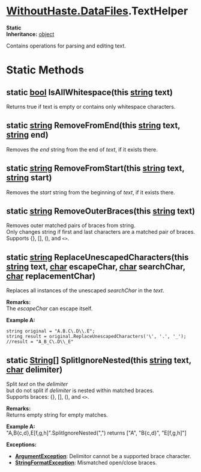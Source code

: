 # [WithoutHaste.DataFiles](TableOfContents.WithoutHaste.DataFiles.md).TextHelper

**Static**  
**Inheritance:** [object](https://docs.microsoft.com/en-us/dotnet/api/system.object)  

Contains operations for parsing and editing text.  

# Static Methods

## static [bool](https://docs.microsoft.com/en-us/dotnet/api/system.boolean) IsAllWhitespace(this [string](https://docs.microsoft.com/en-us/dotnet/api/system.string) text)

Returns true if text is empty or contains only whitespace characters.  

## static [string](https://docs.microsoft.com/en-us/dotnet/api/system.string) RemoveFromEnd(this [string](https://docs.microsoft.com/en-us/dotnet/api/system.string) text, [string](https://docs.microsoft.com/en-us/dotnet/api/system.string) end)

Removes the _end_ string from the end of _text_, if it exists there.  

## static [string](https://docs.microsoft.com/en-us/dotnet/api/system.string) RemoveFromStart(this [string](https://docs.microsoft.com/en-us/dotnet/api/system.string) text, [string](https://docs.microsoft.com/en-us/dotnet/api/system.string) start)

Removes the _start_ string from the beginning of _text_, if it exists there.  

## static [string](https://docs.microsoft.com/en-us/dotnet/api/system.string) RemoveOuterBraces(this [string](https://docs.microsoft.com/en-us/dotnet/api/system.string) text)

Removes outer matched pairs of braces from string.  
Only changes string if first and last characters are a matched pair of braces.  
Supports {}, [], (), and `<>`.  

## static [string](https://docs.microsoft.com/en-us/dotnet/api/system.string) ReplaceUnescapedCharacters(this [string](https://docs.microsoft.com/en-us/dotnet/api/system.string) text, [char](https://docs.microsoft.com/en-us/dotnet/api/system.char) escapeChar, [char](https://docs.microsoft.com/en-us/dotnet/api/system.char) searchChar, [char](https://docs.microsoft.com/en-us/dotnet/api/system.char) replacementChar)

Replaces all instances of the unescaped _searchChar_ in the _text_.  

**Remarks:**  
The _escapeChar_ can escape itself.  

**Example A:**  

```
string original = "A.B.C\.D\\.E";
string result = original.ReplaceUnescapedCharacters('\', '.', '_');
//result = "A_B_C\.D\\_E"
```  

## static [String[]](https://docs.microsoft.com/en-us/dotnet/api/system.string[]) SplitIgnoreNested(this [string](https://docs.microsoft.com/en-us/dotnet/api/system.string) text, [char](https://docs.microsoft.com/en-us/dotnet/api/system.char) delimiter)

Split _text_ on the _delimiter_   
but do not split if _delimiter_ is nested within matched braces.  
Supports braces: {}, [], (), and `<>`.  

**Remarks:**  
Returns empty string for empty matches.  

**Example A:**  
"A,B{c,d},E[f,g,h]".SplitIgnoreNested(",") returns ["A", "B{c,d}", "E[f,g,h]"]  

**Exceptions:**  
* **[ArgumentException](https://docs.microsoft.com/en-us/dotnet/api/system.argumentexception)**: Delimitor cannot be a supported brace character.  
* **[StringFormatException](WithoutHaste.DataFiles.StringFormatException.md)**: Mismatched open/close braces.  

